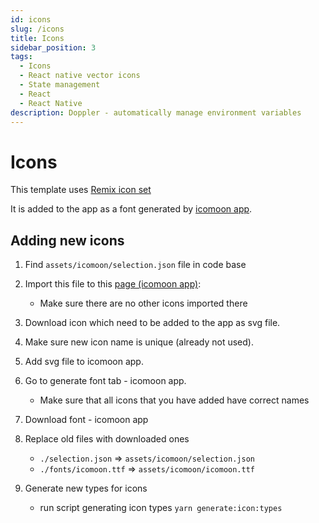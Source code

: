```yaml
---
id: icons
slug: /icons
title: Icons
sidebar_position: 3
tags:
  - Icons
  - React native vector icons
  - State management
  - React
  - React Native
description: Doppler - automatically manage environment variables
---
```


# Icons

This template uses [Remix icon set](https://remixicon.com/)

It is added to the app as a font generated by [icomoon app](https://icomoon.io/app/#/select).

## Adding new icons

1. Find `assets/icomoon/selection.json` file in code base
2. Import this file to this [page (icomoon app)](https://icomoon.io/app/#/select):

   - Make sure there are no other icons imported there

3. Download icon which need to be added to the app as svg file.
4. Make sure new icon name is unique (already not used).
5. Add svg file to icomoon app.
6. Go to generate font tab - icomoon app.

   - Make sure that all icons that you have added have correct names

7. Download font - icomoon app
8. Replace old files with downloaded ones

   - `./selection.json` => `assets/icomoon/selection.json`
   - `./fonts/icomoon.ttf` => `assets/icomoon/icomoon.ttf`

9. Generate new types for icons

   - run script generating icon types `yarn generate:icon:types`
